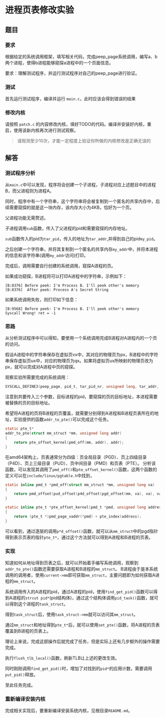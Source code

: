 # 进程页表修改实验

## 题目

### 要求

根据给定的系统调用框架，填写相关代码，完成peep_page系统调用，编写a、b两个进程，使得b进程能够窥探a进程中的一个页面信息。

要求：理解测试程序，并运行测试程序对自己的peep_page进行验证。

### 测试

首先运行测试程序，编译并运行 `main.c`，此时应该会得到错误的结果

### 修改内核

请按照 `patch.c` 的内容修改内核，填好TODO的代码。编译并安装好内核，重启，使用该新内核再次进行测试观察。

> 请观测至少10次，才能一定程度上验证你所做的内核修改是正确无误的

## 解答

### 测试程序分析

从`main.c`中可以发现，程序将会创建一个子进程，子进程对应上述题目中的进程B，而父进程则为进程A。

同时，程序中有一个字符串，这个字符串将会被复制到一个匿名的共享内存中，后续需要窥探的就是这一块内存，该内存大小为4KB，恰好为一个页。

父进程功能无需赘述。

子进程调用`sub`函数，传入了父进程的pid和需要窥探的内存地址。

`sub`函数传入的pid为`tar_pid`，传入的地址为`tar_addr`,并得到自己的pid`my_pid`。

之后创建一个字符串，并将其复制到一个匿名的共享内存`my_addr`中，并将本进程的信息和该字符串(调用`my_addr`访问)打印。

完成后，调用需要自行创建的系统调用，窥探A进程的页。

如果成功窥探，B进程将可以打印A进程中的字符串，示例如下：

```
[B:8376] Before peek: I'm Process B. I'll peek other's memory
[B:8376]  After peek: Process A's Secret String
```

如果系统调用失败，则打印如下信息：

```
[B:9568] Before peek: I'm Process B. I'll peek other's memory
Syscall Wrong! ret = -1
```

### 思路

从分析测试程序中可以得知，要使用一个系统调用完成B进程对A进程内的一个页的访问。

假设A进程中的字符串保存在虚拟页vx中，其对应的物理页为px，B进程中的字符串保存虚拟页ux中，对应的物理页为qx。如果将虚拟页ux所映射的物理页改为px，就可以完成对A进程中页的窥探。

观察实验所需要完成的系统调用：

```c
SYSCALL_DEFINE3(peep_page, pid_t, tar_pid_nr, unsigned long, tar_addr, unsigned long, my_addr)
```

注意到共要传入三个参数，目标进程的pid，要窥探的页的目标地址，本进程需要被替换的页的目标地址。

希望将A进程的页将B进程的页覆盖，就需要分别得到A进程和B进程页表所在的地址，实验提供的函数`addr_to_pte()`可以完成这个任务。

```c
static pte_t*
addr_to_pte(struct mm_struct *mm, unsigned long addr)
{
	return pte_offset_kernel(pmd_off(mm, addr), addr);
}
```

在amd64架构上，页表通常分为四级：页全局目录（PGD）、页上四级目录（P4D）、页上三级目录（PUD）、页中间目录（PMD）和页表（PTE）。  分析该函数，可以发现其调用了`pmd_off()`和`pte_offset_kernel()`函数，这两个函数的定义可以在`include/linux/pgtable.h`中找到，

```c
static inline pmd_t *pmd_off(struct mm_struct *mm, unsigned long va)
{
	return pmd_offset(pud_offset(p4d_offset(pgd_offset(mm, va), va), va), va);
}

static inline pte_t *pte_offset_kernel(pmd_t *pmd, unsigned long address)
{
	return (pte_t *)pmd_page_vaddr(*pmd) + pte_index(address);
}
```

可以看到，通过逐层的调用`p*d_offset()`函数，就可以从`mm_struct`中的pgd指针得到表示页表的指针`pte_t*`，通过这个方法就可以得到A进程和B进程的页表。

### 实现

知道如何从地址得到页表之后，就可以开始着手编写系统调用，观察到`addr_to_pte()`函数还需要获取A进程和B进程的`mm_struct`。  B进程由于是本系统调用的调用者，使用`current->mm`即可获取`mm_struct`，主要问题即为如何获取A进程的`mm_struct`。

系统调用传入的A进程的pid，通过A进程的pid，使用`find_get_pid()`函数可以得到A进程的`strcut pid*`(pid结构体)，通过这个结构体调用`pid_task()`函数，就可以得到这个进程的`task_struct`。

得到`task_struct`后，使用`task_struct->mm`就可以访问其`mm_struct`。

通过`mm_struct`和地址得到`pte_t*`后，就可以使用`set_pte()`函数，将A进程的页表覆盖到B进程的页表上。

理论上来说，完成这部操作后就完成了任务，但是实际上还有几步额外的操作需要完成。

执行`flush_tlb_local()`函数，刷新TLB让上述的更改生效。

同时刚刚调用`find_get_pid()`时，增加了对找到的`pid*`的应用计数，需要调用`put_pid()`释放。

至此任务完成。

### 重新编译安装内核

完成相关实现后，要重新编译安装系统内核，见根目录`README.md`。